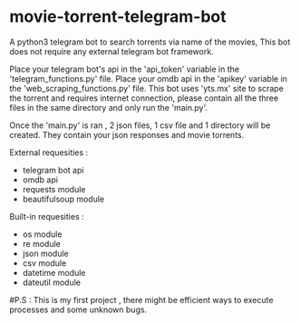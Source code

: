 # movie-torrent-telegram-bot

A python3 telegram bot to search torrents via name of the movies, This bot does not require any external telegram bot framework.

Place your telegram bot's api in the 'api_token' variable in the 'telegram_functions.py' file.
Place your omdb api in the 'apikey' variable in the 'web_scraping_functions.py' file.
This bot uses 'yts.mx' site to scrape the torrent and requires internet connection, please contain all the three files in the same directory and only run the 'main.py'.

Once the 'main.py' is ran , 2 json files, 1 csv file and 1 directory will be created.
They contain your json responses and movie torrents.

External requesities :
  * telegram bot api
  * omdb api
  * requests module
  * beautifulsoup module
  
Built-in requesities :
  * os module
  * re module
  * json module
  * csv module
  * datetime module
  * dateutil module

#P.S : This is my first project , there might be efficient ways to execute processes and some unknown bugs.

